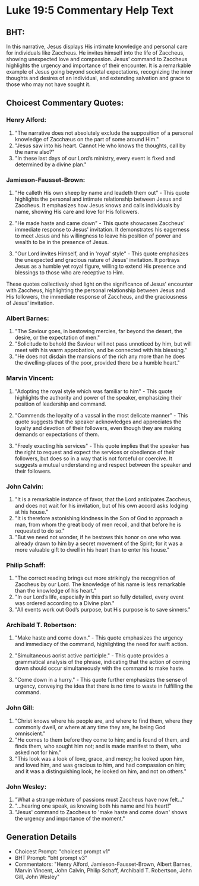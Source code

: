 # Luke 19:5 Commentary Help Text

## BHT:
In this narrative, Jesus displays His intimate knowledge and personal care for individuals like Zaccheus. He invites himself into the life of Zaccheus, showing unexpected love and compassion. Jesus' command to Zaccheus highlights the urgency and importance of their encounter. It is a remarkable example of Jesus going beyond societal expectations, recognizing the inner thoughts and desires of an individual, and extending salvation and grace to those who may not have sought it.

## Choicest Commentary Quotes:
### Henry Alford:
1. "The narrative does not absolutely exclude the supposition of a personal knowledge of Zacchæus on the part of some around Him."
2. "Jesus saw into his heart. Cannot He who knows the thoughts, call by the name also?"
3. "In these last days of our Lord’s ministry, every event is fixed and determined by a divine plan."

### Jamieson-Fausset-Brown:
1. "He calleth His own sheep by name and leadeth them out" - This quote highlights the personal and intimate relationship between Jesus and Zaccheus. It emphasizes how Jesus knows and calls individuals by name, showing His care and love for His followers.

2. "He made haste and came down" - This quote showcases Zaccheus' immediate response to Jesus' invitation. It demonstrates his eagerness to meet Jesus and his willingness to leave his position of power and wealth to be in the presence of Jesus.

3. "Our Lord invites Himself, and in 'royal' style" - This quote emphasizes the unexpected and gracious nature of Jesus' invitation. It portrays Jesus as a humble yet royal figure, willing to extend His presence and blessings to those who are receptive to Him.

These quotes collectively shed light on the significance of Jesus' encounter with Zaccheus, highlighting the personal relationship between Jesus and His followers, the immediate response of Zaccheus, and the graciousness of Jesus' invitation.

### Albert Barnes:
1. "The Saviour goes, in bestowing mercies, far beyond the desert, the desire, or the expectation of men."
2. "Solicitude to behold the Saviour will not pass unnoticed by him, but will meet with his warm approbation, and be connected with his blessing."
3. "He does not disdain the mansions of the rich any more than he does the dwelling-places of the poor, provided there be a humble heart."

### Marvin Vincent:
1. "Adopting the royal style which was familiar to him" - This quote highlights the authority and power of the speaker, emphasizing their position of leadership and command.

2. "Commends the loyalty of a vassal in the most delicate manner" - This quote suggests that the speaker acknowledges and appreciates the loyalty and devotion of their followers, even though they are making demands or expectations of them.

3. "Freely exacting his services" - This quote implies that the speaker has the right to request and expect the services or obedience of their followers, but does so in a way that is not forceful or coercive. It suggests a mutual understanding and respect between the speaker and their followers.

### John Calvin:
1. "It is a remarkable instance of favor, that the Lord anticipates Zaccheus, and does not wait for his invitation, but of his own accord asks lodging at his house."
2. "It is therefore astonishing kindness in the Son of God to approach a man, from whom the great body of men recoil, and that before he is requested to do so."
3. "But we need not wonder, if he bestows this honor on one who was already drawn to him by a secret movement of the Spirit; for it was a more valuable gift to dwell in his heart than to enter his house."

### Philip Schaff:
1. "The correct reading brings out more strikingly the recognition of Zaccheus by our Lord. The knowledge of his name is less remarkable than the knowledge of his heart."
2. "In our Lord’s life, especially in this part so fully detailed, every event was ordered according to a Divine plan."
3. "All events work out God’s purpose, but His purpose is to save sinners."

### Archibald T. Robertson:
1. "Make haste and come down." - This quote emphasizes the urgency and immediacy of the command, highlighting the need for swift action.

2. "Simultaneous aorist active participle." - This quote provides a grammatical analysis of the phrase, indicating that the action of coming down should occur simultaneously with the command to make haste.

3. "Come down in a hurry." - This quote further emphasizes the sense of urgency, conveying the idea that there is no time to waste in fulfilling the command.

### John Gill:
1. "Christ knows where his people are, and where to find them, where they commonly dwell, or where at any time they are, he being God omniscient."
2. "He comes to them before they come to him; and is found of them, and finds them, who sought him not; and is made manifest to them, who asked not for him."
3. "This look was a look of love, grace, and mercy; he looked upon him, and loved him, and was gracious to him, and had compassion on him; and it was a distinguishing look, he looked on him, and not on others."

### John Wesley:
1. "What a strange mixture of passions must Zaccheus have now felt..."
2. "...hearing one speak, as knowing both his name and his heart!"
3. "Jesus' command to Zaccheus to 'make haste and come down' shows the urgency and importance of the moment."


## Generation Details
- Choicest Prompt: "choicest prompt v1"
- BHT Prompt: "bht prompt v3"
- Commentators: "Henry Alford, Jamieson-Fausset-Brown, Albert Barnes, Marvin Vincent, John Calvin, Philip Schaff, Archibald T. Robertson, John Gill, John Wesley"
